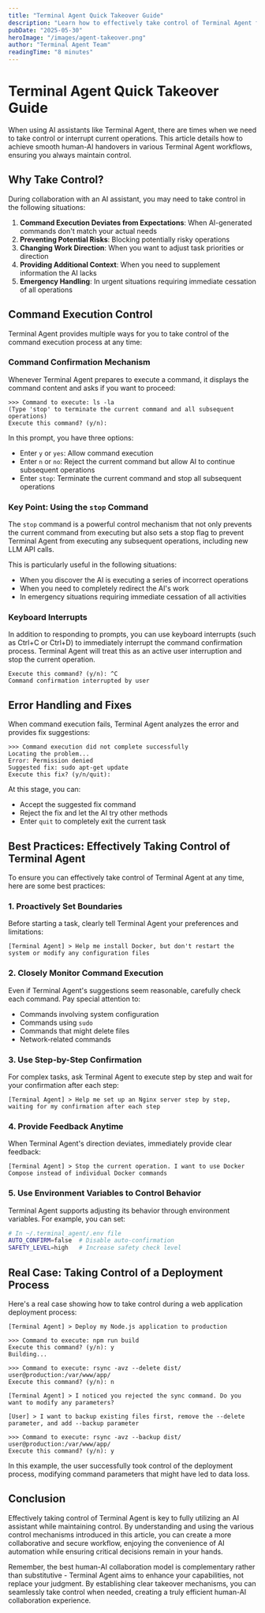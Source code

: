 ```yaml
---
title: "Terminal Agent Quick Takeover Guide"
description: "Learn how to effectively take control of Terminal Agent for more efficient human-AI collaboration"
pubDate: "2025-05-30"
heroImage: "/images/agent-takeover.png"
author: "Terminal Agent Team"
readingTime: "8 minutes"
---
```


# Terminal Agent Quick Takeover Guide

When using AI assistants like Terminal Agent, there are times when we need to take control or interrupt current operations. This article details how to achieve smooth human-AI handovers in various Terminal Agent workflows, ensuring you always maintain control.

## Why Take Control?

During collaboration with an AI assistant, you may need to take control in the following situations:

1. **Command Execution Deviates from Expectations**: When AI-generated commands don't match your actual needs
2. **Preventing Potential Risks**: Blocking potentially risky operations
3. **Changing Work Direction**: When you want to adjust task priorities or direction
4. **Providing Additional Context**: When you need to supplement information the AI lacks
5. **Emergency Handling**: In urgent situations requiring immediate cessation of all operations

## Command Execution Control

Terminal Agent provides multiple ways for you to take control of the command execution process at any time:

### Command Confirmation Mechanism

Whenever Terminal Agent prepares to execute a command, it displays the command content and asks if you want to proceed:

```
>>> Command to execute: ls -la
(Type 'stop' to terminate the current command and all subsequent operations)
Execute this command? (y/n):
```

In this prompt, you have three options:

- Enter `y` or `yes`: Allow command execution
- Enter `n` or `no`: Reject the current command but allow AI to continue subsequent operations
- Enter `stop`: Terminate the current command and stop all subsequent operations

### Key Point: Using the `stop` Command

The `stop` command is a powerful control mechanism that not only prevents the current command from executing but also sets a stop flag to prevent Terminal Agent from executing any subsequent operations, including new LLM API calls.

This is particularly useful in the following situations:
- When you discover the AI is executing a series of incorrect operations
- When you need to completely redirect the AI's work
- In emergency situations requiring immediate cessation of all activities

### Keyboard Interrupts

In addition to responding to prompts, you can use keyboard interrupts (such as Ctrl+C or Ctrl+D) to immediately interrupt the command confirmation process. Terminal Agent will treat this as an active user interruption and stop the current operation.

```
Execute this command? (y/n): ^C
Command confirmation interrupted by user
```

## Error Handling and Fixes

When command execution fails, Terminal Agent analyzes the error and provides fix suggestions:

```
>>> Command execution did not complete successfully
Locating the problem...
Error: Permission denied
Suggested fix: sudo apt-get update
Execute this fix? (y/n/quit):
```

At this stage, you can:
- Accept the suggested fix command
- Reject the fix and let the AI try other methods
- Enter `quit` to completely exit the current task

## Best Practices: Effectively Taking Control of Terminal Agent

To ensure you can effectively take control of Terminal Agent at any time, here are some best practices:

### 1. Proactively Set Boundaries

Before starting a task, clearly tell Terminal Agent your preferences and limitations:

```
[Terminal Agent] > Help me install Docker, but don't restart the system or modify any configuration files
```

### 2. Closely Monitor Command Execution

Even if Terminal Agent's suggestions seem reasonable, carefully check each command. Pay special attention to:
- Commands involving system configuration
- Commands using `sudo`
- Commands that might delete files
- Network-related commands

### 3. Use Step-by-Step Confirmation

For complex tasks, ask Terminal Agent to execute step by step and wait for your confirmation after each step:

```
[Terminal Agent] > Help me set up an Nginx server step by step, waiting for my confirmation after each step
```

### 4. Provide Feedback Anytime

When Terminal Agent's direction deviates, immediately provide clear feedback:

```
[Terminal Agent] > Stop the current operation. I want to use Docker Compose instead of individual Docker commands
```

### 5. Use Environment Variables to Control Behavior

Terminal Agent supports adjusting its behavior through environment variables. For example, you can set:

```bash
# In ~/.terminal_agent/.env file
AUTO_CONFIRM=false  # Disable auto-confirmation
SAFETY_LEVEL=high   # Increase safety check level
```

## Real Case: Taking Control of a Deployment Process

Here's a real case showing how to take control during a web application deployment process:

```
[Terminal Agent] > Deploy my Node.js application to production

>>> Command to execute: npm run build
Execute this command? (y/n): y
Building...

>>> Command to execute: rsync -avz --delete dist/ user@production:/var/www/app/
Execute this command? (y/n): n

[Terminal Agent] > I noticed you rejected the sync command. Do you want to modify any parameters?

[User] > I want to backup existing files first, remove the --delete parameter, and add --backup parameter

>>> Command to execute: rsync -avz --backup dist/ user@production:/var/www/app/
Execute this command? (y/n): y
```

In this example, the user successfully took control of the deployment process, modifying command parameters that might have led to data loss.

## Conclusion

Effectively taking control of Terminal Agent is key to fully utilizing an AI assistant while maintaining control. By understanding and using the various control mechanisms introduced in this article, you can create a more collaborative and secure workflow, enjoying the convenience of AI automation while ensuring critical decisions remain in your hands.

Remember, the best human-AI collaboration model is complementary rather than substitutive - Terminal Agent aims to enhance your capabilities, not replace your judgment. By establishing clear takeover mechanisms, you can seamlessly take control when needed, creating a truly efficient human-AI collaboration experience.
